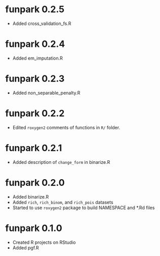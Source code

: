 
# funpark 0.2.5

* Added cross_validation_fs.R

# funpark 0.2.4

* Added em_imputation.R

# funpark 0.2.3

* Added non_separable_penalty.R


# funpark 0.2.2

* Edited `roxygen2` comments of functions in `R/` folder.


# funpark 0.2.1

* Added description of `change_form` in binarize.R


# funpark 0.2.0

* Added binarize.R
* Added `rich`, `rich_binom`, and `rich_pois` datasets
* Started to use `roxygen2` package to build NAMESPACE and *.Rd files


# funpark 0.1.0

* Created R projects on RStudio
* Added pgf.R

